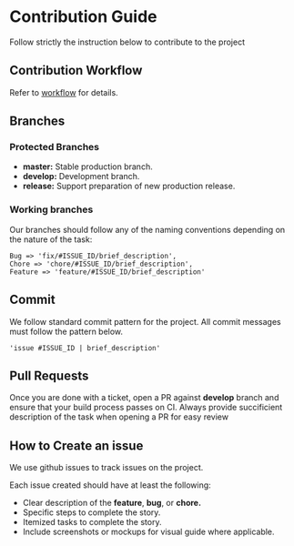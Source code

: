 # Contribution Guide

Follow strictly the instruction below to contribute to the project

## Contribution Workflow
Refer to [workflow](https://github.com/waffleio/waffle.io/wiki/Recommended-Workflow-Using-Pull-Requests-&-Automatic-Work-Tracking) for details.

## Branches
### Protected Branches
- **master:** Stable production branch.
- **develop:** Development branch.
- **release:** Support preparation of new production release.

### Working branches
Our branches should follow any of the naming conventions depending on the nature of the task:
```
Bug => 'fix/#ISSUE_ID/brief_description',
Chore => 'chore/#ISSUE_ID/brief_description',
Feature => 'feature/#ISSUE_ID/brief_description'
```

## Commit

We follow standard commit pattern for the project. All commit messages must follow the pattern below.

```'issue #ISSUE_ID | brief_description'```

## Pull Requests

Once you are done with a ticket, open a PR against **develop** branch and ensure that your build process passes on CI.
Always provide succificient description of the task when opening a PR for easy review

## How to Create an issue
We use github issues to track issues on the project.

Each issue created should have at least the following:
* Clear description of the **feature**, **bug**, or **chore.**
* Specific steps to complete the story.
* Itemized tasks to complete the story.
* Include screenshots or mockups for visual guide where applicable.

